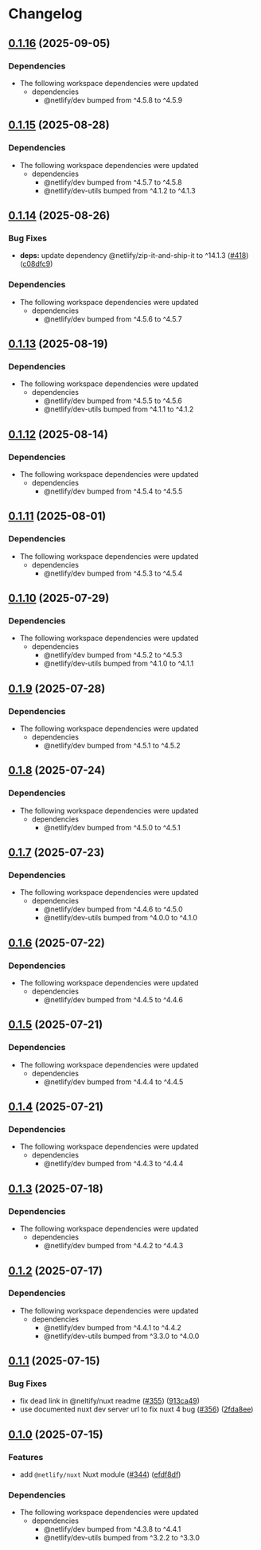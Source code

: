 # Changelog

## [0.1.16](https://github.com/netlify/primitives/compare/nuxt-v0.1.15...nuxt-v0.1.16) (2025-09-05)


### Dependencies

* The following workspace dependencies were updated
  * dependencies
    * @netlify/dev bumped from ^4.5.8 to ^4.5.9

## [0.1.15](https://github.com/netlify/primitives/compare/nuxt-v0.1.14...nuxt-v0.1.15) (2025-08-28)


### Dependencies

* The following workspace dependencies were updated
  * dependencies
    * @netlify/dev bumped from ^4.5.7 to ^4.5.8
    * @netlify/dev-utils bumped from ^4.1.2 to ^4.1.3

## [0.1.14](https://github.com/netlify/primitives/compare/nuxt-v0.1.13...nuxt-v0.1.14) (2025-08-26)


### Bug Fixes

* **deps:** update dependency @netlify/zip-it-and-ship-it to ^14.1.3 ([#418](https://github.com/netlify/primitives/issues/418)) ([c08dfc9](https://github.com/netlify/primitives/commit/c08dfc9bed1ea71b9654049a48cfe703b90c59c0))


### Dependencies

* The following workspace dependencies were updated
  * dependencies
    * @netlify/dev bumped from ^4.5.6 to ^4.5.7

## [0.1.13](https://github.com/netlify/primitives/compare/nuxt-v0.1.12...nuxt-v0.1.13) (2025-08-19)


### Dependencies

* The following workspace dependencies were updated
  * dependencies
    * @netlify/dev bumped from ^4.5.5 to ^4.5.6
    * @netlify/dev-utils bumped from ^4.1.1 to ^4.1.2

## [0.1.12](https://github.com/netlify/primitives/compare/nuxt-v0.1.11...nuxt-v0.1.12) (2025-08-14)


### Dependencies

* The following workspace dependencies were updated
  * dependencies
    * @netlify/dev bumped from ^4.5.4 to ^4.5.5

## [0.1.11](https://github.com/netlify/primitives/compare/nuxt-v0.1.10...nuxt-v0.1.11) (2025-08-01)


### Dependencies

* The following workspace dependencies were updated
  * dependencies
    * @netlify/dev bumped from ^4.5.3 to ^4.5.4

## [0.1.10](https://github.com/netlify/primitives/compare/nuxt-v0.1.9...nuxt-v0.1.10) (2025-07-29)


### Dependencies

* The following workspace dependencies were updated
  * dependencies
    * @netlify/dev bumped from ^4.5.2 to ^4.5.3
    * @netlify/dev-utils bumped from ^4.1.0 to ^4.1.1

## [0.1.9](https://github.com/netlify/primitives/compare/nuxt-v0.1.8...nuxt-v0.1.9) (2025-07-28)


### Dependencies

* The following workspace dependencies were updated
  * dependencies
    * @netlify/dev bumped from ^4.5.1 to ^4.5.2

## [0.1.8](https://github.com/netlify/primitives/compare/nuxt-v0.1.7...nuxt-v0.1.8) (2025-07-24)


### Dependencies

* The following workspace dependencies were updated
  * dependencies
    * @netlify/dev bumped from ^4.5.0 to ^4.5.1

## [0.1.7](https://github.com/netlify/primitives/compare/nuxt-v0.1.6...nuxt-v0.1.7) (2025-07-23)


### Dependencies

* The following workspace dependencies were updated
  * dependencies
    * @netlify/dev bumped from ^4.4.6 to ^4.5.0
    * @netlify/dev-utils bumped from ^4.0.0 to ^4.1.0

## [0.1.6](https://github.com/netlify/primitives/compare/nuxt-v0.1.5...nuxt-v0.1.6) (2025-07-22)


### Dependencies

* The following workspace dependencies were updated
  * dependencies
    * @netlify/dev bumped from ^4.4.5 to ^4.4.6

## [0.1.5](https://github.com/netlify/primitives/compare/nuxt-v0.1.4...nuxt-v0.1.5) (2025-07-21)


### Dependencies

* The following workspace dependencies were updated
  * dependencies
    * @netlify/dev bumped from ^4.4.4 to ^4.4.5

## [0.1.4](https://github.com/netlify/primitives/compare/nuxt-v0.1.3...nuxt-v0.1.4) (2025-07-21)


### Dependencies

* The following workspace dependencies were updated
  * dependencies
    * @netlify/dev bumped from ^4.4.3 to ^4.4.4

## [0.1.3](https://github.com/netlify/primitives/compare/nuxt-v0.1.2...nuxt-v0.1.3) (2025-07-18)


### Dependencies

* The following workspace dependencies were updated
  * dependencies
    * @netlify/dev bumped from ^4.4.2 to ^4.4.3

## [0.1.2](https://github.com/netlify/primitives/compare/nuxt-v0.1.1...nuxt-v0.1.2) (2025-07-17)


### Dependencies

* The following workspace dependencies were updated
  * dependencies
    * @netlify/dev bumped from ^4.4.1 to ^4.4.2
    * @netlify/dev-utils bumped from ^3.3.0 to ^4.0.0

## [0.1.1](https://github.com/netlify/primitives/compare/nuxt-v0.1.0...nuxt-v0.1.1) (2025-07-15)


### Bug Fixes

* fix dead link in @neltify/nuxt readme ([#355](https://github.com/netlify/primitives/issues/355)) ([913ca49](https://github.com/netlify/primitives/commit/913ca49db32449c9f7dc055a456c766cab520aab))
* use documented nuxt dev server url to fix nuxt 4 bug ([#356](https://github.com/netlify/primitives/issues/356)) ([2fda8ee](https://github.com/netlify/primitives/commit/2fda8ee0f3a04852c94ada348c6bf3a92ca379e0))

## [0.1.0](https://github.com/netlify/primitives/compare/nuxt-v0.0.1...nuxt-v0.1.0) (2025-07-15)


### Features

* add `@netlify/nuxt` Nuxt module ([#344](https://github.com/netlify/primitives/issues/344)) ([efdf8df](https://github.com/netlify/primitives/commit/efdf8dfb22ffe33b557d2140fd3a3152e23cc95c))


### Dependencies

* The following workspace dependencies were updated
  * dependencies
    * @netlify/dev bumped from ^4.3.8 to ^4.4.1
    * @netlify/dev-utils bumped from ^3.2.2 to ^3.3.0
